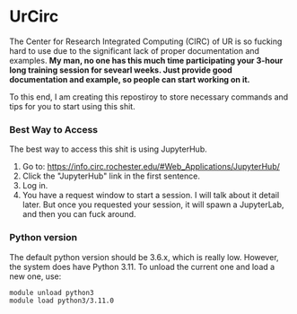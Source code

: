 # UrCirc
The Center for Research Integrated Computing (CIRC) of UR is so fucking hard to use due to the significant lack of proper documentation and examples. **My man, no one has this much time participating your 3-hour long training session for sevearl weeks. Just provide good documentation and example, so people can start working on it.**

To this end, I am creating this repostiroy to store necessary commands and tips for you to start using this shit. 

### Best Way to Access
The best way to access this shit is using JupyterHub. 
1. Go to: https://info.circ.rochester.edu/#Web_Applications/JupyterHub/
2. Click the "JupyterHub" link in the first sentence.
3. Log in.
4. You have a request window to start a session. I will talk about it detail later. But once you requested your session, it will spawn a JupyterLab, and then you can fuck around.

### Python version
The default python version should be 3.6.x, which is really low. However, the system does have Python 3.11. To unload the current one and load a new one, use:

```bash
module unload python3
module load python3/3.11.0
```
